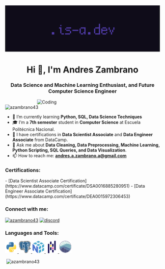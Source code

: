 ![logo](https://raw.githubusercontent.com/is-a-dev/register/main/media/banner.png)
<h1 align="center">Hi 👋, I'm Andres Zambrano</h1>
<h3 align="center">Data Science and Machine Learning Enthusiast, and Future Computer Science Engineer</h3>

<img align="right" alt="Coding" width="400"
    src="https://media4.giphy.com/media/v1.Y2lkPTc5MGI3NjExanoycGl4emxsaXhxNmtrdjVjY3FseDZ4Z2t1b3Byd2h2M2xyeHlwMiZlcD12MV9pbnRlcm5hbF9naWZfYnlfaWQmY3Q9cw/f6hnhHkks8bk4jwjh3/giphy.gif">
<p align="left"> <img src="https://komarev.com/ghpvc/?username=azambrano43&label=Profile%20views&color=0e75b6&style=flat"
        alt="azambrano43" /> </p>

- 🌱 I’m currently learning **Python, SQL, Data Science Techniques**
- 🎓 I’m a **7th semester** student in **Computer Science** at Escuela Politécnica Nacional.
- 📜 I have certifications in **Data Scientist Associate** and **Data Engineer Associate** from DataCamp.
- 💬 Ask me about **Data Cleaning, Data Preprocessing, Machine Learning, Python Scripting, SQL Queries, and Data Visualization**.
- 📫 How to reach me: **andres.a.zambrano.a@gmail.com**

<h3 align="left">Certifications:</h3>
<p>
    - [Data Scientist Associate Certification](https://www.datacamp.com/certificate/DSA0016885280951)  
    - [Data Engineer Associate Certification](https://www.datacamp.com/certificate/DEA0015972306453)
</p>

<h3 align="left">Connect with me:</h3>
<p align="left">
    <a href="https://www.instagram.com/azambrano43/" target="blank"><img align="center"
            src="https://raw.githubusercontent.com/rahuldkjain/github-profile-readme-generator/master/src/images/icons/Social/instagram.svg"
            alt="azambrano43" height="30" width="40" /></a>
    <a href="https://discordapp.com/users/414133002717626390" target="blank"><img align="center"
            src="https://raw.githubusercontent.com/rahuldkjain/github-profile-readme-generator/master/src/images/icons/Social/discord.svg"
            alt="discord" height="30" width="40" /></a>
</p>

<h3 align="left">Languages and Tools:</h3>
<p align="left">
    <a href="https://www.python.org" target="_blank" rel="noreferrer"> 
        <img src="https://raw.githubusercontent.com/devicons/devicon/master/icons/python/python-original.svg" alt="python" width="40" height="40" /> 
    </a>
    <a href="https://www.w3schools.com/sql/" target="_blank" rel="noreferrer"> 
        <img src="https://raw.githubusercontent.com/devicons/devicon/master/icons/postgresql/postgresql-original.svg" alt="sql" width="40" height="40" /> 
    </a> 
    <a href="https://numpy.org/" target="_blank" rel="noreferrer"> 
        <img src="https://raw.githubusercontent.com/devicons/devicon/master/icons/numpy/numpy-original.svg" alt="numpy" width="40" height="40" /> 
    </a> 
    <a href="https://pandas.pydata.org/" target="_blank" rel="noreferrer"> 
        <img src="https://raw.githubusercontent.com/devicons/devicon/master/icons/pandas/pandas-original.svg" alt="pandas" width="40" height="40" /> 
    </a>
    <a href="https://seaborn.pydata.org/" target="_blank" rel="noreferrer"> 
        <img src="https://raw.githubusercontent.com/devicons/devicon/master/icons/seaborn/seaborn-original.svg" alt="seaborn" width="40" height="40" /> 
    </a> 
</p>

<p>&nbsp;<img align="center"
        src="https://github-readme-stats.vercel.app/api?username=azambrano43&show_icons=true&locale=en"
        alt="azambrano43" /></p>
